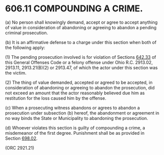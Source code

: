 606.11 COMPOUNDING A CRIME.
===========================

​(a) No person shall knowingly demand, accept or agree to accept
anything of value in consideration of abandoning or agreeing to abandon
a pending criminal prosecution.

​(b) It is an affirmative defense to a charge under this section when
both of the following apply:

​(1) The pending prosecution involved is for violation of Sections
[642.33](32691a38.html) of this General Offenses Code or a felony
offense under Ohio R.C. 2913.02, 2913.11, 2913.21(B)(2) or 2913.47, of
which the actor under this section was the victim.

​(2) The thing of value demanded, accepted or agreed to be accepted, in
consideration of abandoning or agreeing to abandon the prosecution, did
not exceed an amount that the actor reasonably believed due him as
restitution for the loss caused him by the offense.

​(c) When a prosecuting witness abandons or agrees to abandon a
prosecution under subsection (b) hereof, the abandonment or agreement in
no way binds the State or Municipality to abandoning the prosecution.

​(d) Whoever violates this section is guilty of compounding a crime, a
misdemeanor of the first degree. Punishment shall be as provided in
Section [698.02](38e2f631.html).

(ORC 2921.21)
